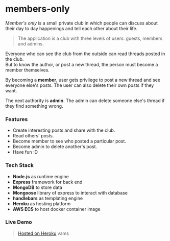 # members-only

_Member's only_ is a small private club in which people can discuss about their day to day happenings and tell each other about their life.

> The application is a club with three levels of users: guests, members and admins.

Everyone who can see the club from the outside can read threads posted in the club.  
But to know the author, or post a new thread, the person must become a member themselves.

By becoming a **member**, user gets privilege to post a new thread and see everyone else's posts. The user can also delete their own posts if they want.

The next authority is **admin**. The admin can delete someone else's thread if they find something wrong.

### Features

- Create interesting posts and share with the club.</li>
- Read others' posts.</li>
- Become member to see who posted a particular post.</li>
- Become admin to delete another's post.</li>
- Have fun :D</li>

### Tech Stack

- **Node.js** as runtime engine
- **Express** framework for back end
- **MongoDB** to store data
- **Mongoose** library of express to interact with database
- **handlebars** as templating engine
- **Heroku** as hosting platform
- **AWS ECS** to host docker container image

### Live Demo

> <a href="https://express-members-club.herokuapp.com/">Hosted on Heroku</a>
vams
